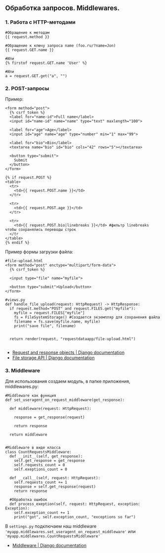 ## Обработка запросов. Middlewares.

### 1. Работа c HTTP-методами

```
#Обращение к методам
{{ request.method }}

#Обращение к ключу запроса name (foo.ru/?name=Jon)
{{ request.GET.name }}

#Или
{% firstof request.GET.name 'User' %}

#Или
a = request.GET.get("a", "")

```

### 2. POST-запросы

Пример:

```
<form method="post">
  {% csrf_token %}
  <label for="name-id">Full name</label>
  <input id="name-id" name="name" type="text" maxlength="100">
  
  <label for="age">Age</label>
  <input id="age" name="age" type="number" min="1" max="99">

  <label for="bio">Bio</label>
  <textarea name="bio" id="bio" cols="42" rows="5"></textarea>

  <button type="submit">
    Submit
  </button>
</form>

{% if request.POST %}
<table>
  <tr>
    <td>{{ request.POST.name }}</td>
  </tr>

  <tr>
    <td>{{ request.POST.age }}</td>
  </tr>

  <tr>
    <td>{{ request.POST.bio|linebreaks }}</td> #фильтр linebreaks чтобы сохранялись переводы строк
  </tr
</table>
{% endif %}

```
Пример формы загрузки файла:

```
#file-upload.html
<form method="post" enctype="multipart/form-data">
  {% csrf_token %}

  <input type="file" name="myfile">

  <button type="submit">Upload</button>
</form>

#views.py
def handle_file_upload(request: HttpRequest) -> HttpResponse:
  if request.method="POST" and request.FILES.get("myfile"):
    myfile = request.FILES["myfile"]
    fs = FileSystemStorage() #Создается экземпляр для сохранения файла
    filename = fs.save(myfile.name, myfile)
    print("save file", filename)


  return render(request, "requestdataapp/file-upload.html")


```
 - [Request and response objects | Django documentation](https://docs.djangoproject.com/en/4.1/ref/request-response/#django.http.HttpRequest.POST)
 - [File storage API | Django documentation](https://docs.djangoproject.com/en/4.1/ref/files/storage/)

### 3. Middleware

Для использования создаем модуль, в папке приложения, middlewares.py:

```
#Middleware как функция
def set_useragent_on_request_middleware(get_response):
  
  def middleware(request: HttpRequest):
    
    response = get_response(request)

    return response

  return middleware


#Middleware в виде класса
class CountRequestsMiddleware:
  def __init__(self, get_response):
    self.get_response = get_response
    self.requests_count = 0
    self.exeptions_count = 0

  def __call__(self, request: HttpRequest):
    self.requests_count += 1
    response = self.get_response(request)
    return response

  #Обработка ошибок
  def process_exeption(self, request: HttpRequest, exception: Exception):
    self.exception_count += 1
    print("got", self.exception_count, "exceptions so far")

```

В ```settings.py``` подключаем наш middleware ```'myapp.middlewares.set_useragent_on_request_middleware'``` или ```'myapp.middlewares.CountRequestsMiddleware'```

 - [Middleware | Django documentation](https://docs.djangoproject.com/en/4.1/topics/http/middleware/)

